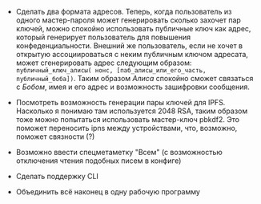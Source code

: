 - Сделать два формата адресов. Теперь, когда пользователь из одного мастер-пароля может генерировать сколько захочет пар ключей, можно спокойно использовать публичные ключ как адрес, который генерирует пользователь для повышения конфеденциальности.
Внешний же пользователь, если не хочет в открытую ассоциироваться с неким публичным ключом адресата, может сгенерировать адрес следующим образом: ```публичный_ключ_алисы( нонс, [паб_алисы_или_его_часть, публичный_боба])```. Таким образом _Алиса_ спокойно сможет связаться с _Бобом_, имея и его адрес и возможность зашифровки сообщения.

- Посмотреть возможность генерации пары ключей для IPFS. Насколько я понимаю там используется 2048 RSA, таким образом тоже можно попытаться использовать мастер-ключ pbkdf2. Это поможет переносить ipns между устройствами, что, возможно, поможет связности (?)

- Возможно ввести спецметаметку "Всем" (с возможностью отключения чтения подобных писем в конфиге)

- Сделать поддержку CLI

- Объединить всё наконец в одну рабочую программу
